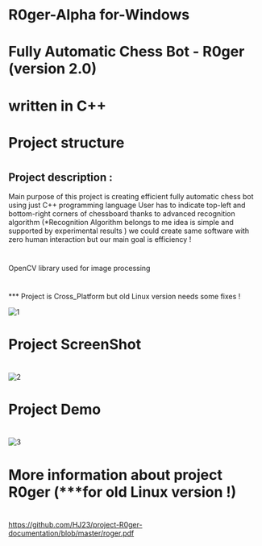 # R0ger-Alpha for-Windows
# Fully Automatic Chess Bot - R0ger (version 2.0) 
# written in C++ 
# Project structure
#
## Project description :
  Main purpose of this project is creating efficient fully automatic chess bot using just C++ programming language 
  User has to indicate top-left and bottom-right corners of chessboard  thanks to advanced recognition algorithm (*Recognition Algorithm belongs to me idea is simple and supported by experimental results ) we could create same       software with zero human interaction but our main goal is efficiency !
  #
  OpenCV library used for image processing
  #
  *** Project is Cross_Platform but old Linux version needs some fixes !
  
![1](https://user-images.githubusercontent.com/39130214/56398944-9007a480-624b-11e9-9b5c-23f39a61bce7.PNG)

# Project ScreenShot
#
#

![2](https://user-images.githubusercontent.com/39130214/56398955-aada1900-624b-11e9-8f0c-566414f7ce10.png)

# Project Demo 
#
#
![3](https://user-images.githubusercontent.com/39130214/56398964-b6c5db00-624b-11e9-9a15-f2d12a3f5c7b.gif)

# More information about project R0ger (***for old Linux version !)
#
https://github.com/HJ23/project-R0ger-documentation/blob/master/roger.pdf
